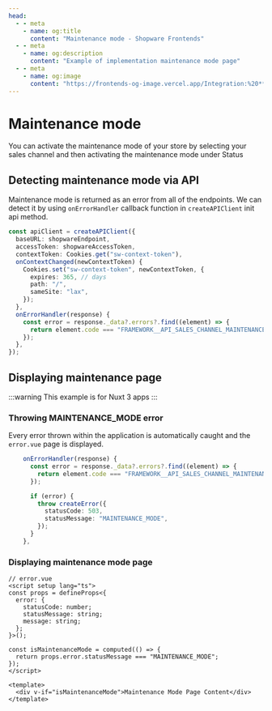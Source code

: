 ```yaml
---
head:
  - - meta
    - name: og:title
      content: "Maintenance mode - Shopware Frontends"
  - - meta
    - name: og:description
      content: "Example of implementation maintenance mode page"
  - - meta
    - name: og:image
      content: "https://frontends-og-image.vercel.app/Integration:%20**Maintenance%20Mode**?fontSize=100px"
---
```


# Maintenance mode

You can activate the maintenance mode of your store by selecting your sales channel and then activating the maintenance mode under Status

## Detecting maintenance mode via API

Maintenance mode is returned as an error from all of the endpoints. We can detect it by using `onErrorHandler` callback function in `createAPIClient` init api method.

```ts
const apiClient = createAPIClient({
  baseURL: shopwareEndpoint,
  accessToken: shopwareAccessToken,
  contextToken: Cookies.get("sw-context-token"),
  onContextChanged(newContextToken) {
    Cookies.set("sw-context-token", newContextToken, {
      expires: 365, // days
      path: "/",
      sameSite: "lax",
    });
  },
  onErrorHandler(response) {
    const error = response._data?.errors?.find((element) => {
      return element.code === "FRAMEWORK__API_SALES_CHANNEL_MAINTENANCE_MODE";
    });
  },
});
```

## Displaying maintenance page

:::warning
This example is for Nuxt 3 apps
:::

### Throwing MAINTENANCE_MODE error

Every error thrown within the application is automatically caught and the `error.vue` page is displayed.

```ts
    onErrorHandler(response) {
      const error = response._data?.errors?.find((element) => {
        return element.code === "FRAMEWORK__API_SALES_CHANNEL_MAINTENANCE_MODE";
      });

      if (error) {
        throw createError({
          statusCode: 503,
          statusMessage: "MAINTENANCE_MODE",
        });
      }
    },
```

### Displaying maintenance mode page

```vue
// error.vue
<script setup lang="ts">
const props = defineProps<{
  error: {
    statusCode: number;
    statusMessage: string;
    message: string;
  };
}>();

const isMaintenanceMode = computed(() => {
  return props.error.statusMessage === "MAINTENANCE_MODE";
});
</script>

<template>
  <div v-if="isMaintenanceMode">Maintenance Mode Page Content</div>
</template>
```
